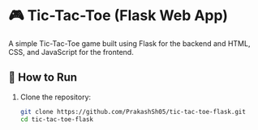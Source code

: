 # 🎮 Tic-Tac-Toe (Flask Web App)

A simple Tic-Tac-Toe game built using Flask for the backend and HTML, CSS, and JavaScript for the frontend.

## 🚀 How to Run

1. Clone the repository:
   ```sh
   git clone https://github.com/PrakashSh05/tic-tac-toe-flask.git
   cd tic-tac-toe-flask
